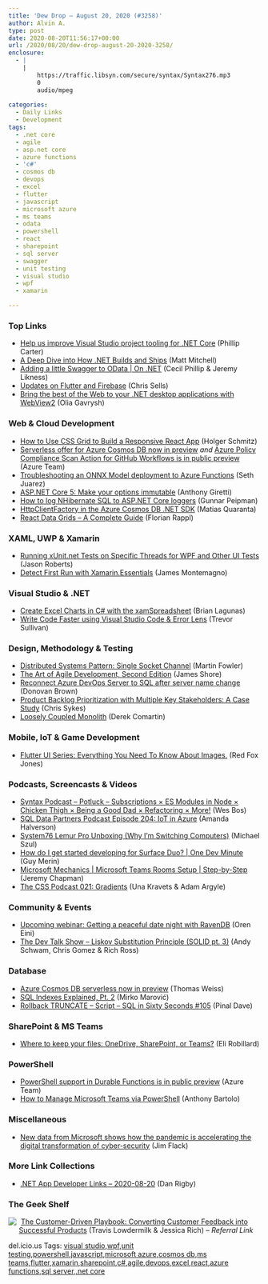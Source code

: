 ```yaml
---
title: 'Dew Drop – August 20, 2020 (#3258)'
author: Alvin A.
type: post
date: 2020-08-20T11:56:17+00:00
url: /2020/08/20/dew-drop-august-20-2020-3258/
enclosure:
  - |
    |
        https://traffic.libsyn.com/secure/syntax/Syntax276.mp3
        0
        audio/mpeg
        
categories:
  - Daily Links
  - Development
tags:
  - .net core
  - agile
  - asp.net core
  - azure functions
  - 'c#'
  - cosmos db
  - devops
  - excel
  - flutter
  - javascript
  - microsoft azure
  - ms teams
  - odata
  - powershell
  - react
  - sharepoint
  - sql server
  - swagger
  - unit testing
  - visual studio
  - wpf
  - xamarin

---
```

### <a name="top"></a>Top Links

  * <a href="https://devblogs.microsoft.com/dotnet/help-us-improve-visual-studio-project-tooling-for-net-core/" target="_blank" rel="noopener noreferrer">Help us improve Visual Studio project tooling for .NET Core</a> (Phillip Carter)
  * <a href="https://devblogs.microsoft.com/dotnet/a-deep-dive-into-how-net-builds-and-ships/" target="_blank" rel="noopener noreferrer">A Deep Dive into How .NET Builds and Ships</a> (Matt Mitchell)
  * <a href="https://channel9.msdn.com/Shows/On-NET/Adding-a-little-Swagger-to-OData?WT.mc_id=DX_MVP4025064" target="_blank" rel="noopener noreferrer">Adding a little Swagger to OData | On .NET</a> (Cecil Phillip & Jeremy Likness)
  * <a href="https://medium.com/flutter/updates-on-flutter-and-firebase-8076f70bc90e?source=rss----4da7dfd21a33---4" target="_blank" rel="noopener noreferrer">Updates on Flutter and Firebase</a> (Chris Sells)
  * <a href="https://devblogs.microsoft.com/dotnet/bring-the-best-of-the-web-to-your-net-desktop-applications-with-webview2/" target="_blank" rel="noopener noreferrer">Bring the best of the Web to your .NET desktop applications with WebView2</a> (Olia Gavrysh)



### <a name="web"></a>Web & Cloud Development

  * <a href="https://developer.okta.com/blog/2020/08/19/css-grid-react" target="_blank" rel="noopener noreferrer">How to Use CSS Grid to Build a Responsive React App</a> (Holger Schmitz)
  * <a href="https://azure.microsoft.com/en-us/updates/serverless-offer-for-azure-cosmos-db-now-in-public-preview/" target="_blank" rel="noopener noreferrer">Serverless offer for Azure Cosmos DB now in preview</a> _and_ <a href="https://azure.microsoft.com/en-us/updates/azure-policy-compliance-scan-action-for-github-workflows-is-in-public-preview/" target="_blank" rel="noopener noreferrer">Azure Policy Compliance Scan Action for GitHub Workflows is in public preview</a> (Azure Team)
  * <a href="https://www.sethjuarez.com/2020/08/20/onnx-model-azure-functions-deploy/" target="_blank" rel="noopener noreferrer">Troubleshooting an ONNX Model deployment to Azure Functions</a> (Seth Juarez)
  * <a href="https://anthonygiretti.com/2020/08/19/asp-net-core-5-make-your-options-immutable/" target="_blank" rel="noopener noreferrer">ASP.NET Core 5: Make your options immutable</a> (Anthony Giretti)
  * <a href="https://gunnarpeipman.com/aspnet-core-nhibernate-log-sql/" target="_blank" rel="noopener noreferrer">How to log NHibernate SQL to ASP.NET Core loggers</a> (Gunnar Peipman)
  * <a href="https://devblogs.microsoft.com/cosmosdb/httpclientfactory-cosmos-db-net-sdk/" target="_blank" rel="noopener noreferrer">HttpClientFactory in the Azure Cosmos DB .NET SDK</a> (Matias Quaranta)
  * <a href="https://www.grapecity.com/blogs/a-guide-for-using-data-grids-in-react" target="_blank" rel="noopener noreferrer">React Data Grids &#8211; A Complete Guide</a> (Florian Rappl)



### <a name="silverlight"></a>XAML, UWP & Xamarin

  * <a href="http://dontcodetired.com/blog/post/Running-xUnitnet-Tests-on-Specific-Threads-for-WPF-and-Other-UI-Tests" target="_blank" rel="noopener noreferrer">Running xUnit.net Tests on Specific Threads for WPF and Other UI Tests</a> (Jason Roberts)
  * <a href="https://devblogs.microsoft.com/xamarin/first-run-xamarin-essentials/" target="_blank" rel="noopener noreferrer">Detect First Run with Xamarin.Essentials</a> (James Montemagno)



### <a name="dotnet"></a>Visual Studio & .NET

  * <a href="https://brianlagunas.com/create-excel-charts-in-c-with-the-xamspreadsheet/" target="_blank" rel="noopener noreferrer">Create Excel Charts in C# with the xamSpreadsheet</a> (Brian Lagunas)
  * <a href="https://trevorsullivan.net/2020/08/19/write-code-faster-using-visual-studio-code-error-lens/" target="_blank" rel="noopener noreferrer">Write Code Faster using Visual Studio Code & Error Lens</a> (Trevor Sullivan)



### <a name="design"></a>Design, Methodology & Testing

  * <a href="https://martinfowler.com/articles/patterns-of-distributed-systems/single-socket-channel.html" target="_blank" rel="noopener noreferrer">Distributed Systems Pattern: Single Socket Channel</a> (Martin Fowler)
  * <a href="https://www.jamesshore.com/v2/projects/lunch-and-learn/art-of-agile-development" target="_blank" rel="noopener noreferrer">The Art of Agile Development, Second Edition</a> (James Shore)
  * <a href="https://www.donovanbrown.com/post/Reconnect-Azure-DevOps-Server-to-SQL-after-server-name-change" target="_blank" rel="noopener noreferrer">Reconnect Azure DevOps Server to SQL after server name change</a> (Donovan Brown)
  * <a href="https://www.toptal.com/product-managers/scrum/product-backlog-prioritization-with-multiple-stakeholders" target="_blank" rel="noopener noreferrer">Product Backlog Prioritization with Multiple Key Stakeholders: A Case Study</a> (Chris Sykes)
  * <a href="https://codeopinion.com/loosely-coupled-monolith/?utm_source=rss&utm_medium=rss&utm_campaign=loosely-coupled-monolith" target="_blank" rel="noopener noreferrer">Loosely Coupled Monolith</a> (Derek Comartin)



### <a name="mobile"></a>Mobile, IoT & Game Development

  * <a href="https://medium.com/flutter-community/flutter-ui-series-everything-you-need-to-know-about-images-758624a6e22d?source=rss----86fb29d7cc6a---4" target="_blank" rel="noopener noreferrer">Flutter UI Series: Everything You Need To Know About Images.</a> (Red Fox Jones)



### <a name="podcasts"></a>Podcasts, Screencasts & Videos

  * <a href="https://traffic.libsyn.com/secure/syntax/Syntax276.mp3" target="_blank" rel="noopener noreferrer">Syntax Podcast &#8211; Potluck &#8211; Subscriptions × ES Modules in Node × Chicken Thigh × Being a Good Dad × Refactoring × More!</a> (Wes Bos)
  * <a href="https://sqldatapartners.com/2020/08/19/episode-204-iot-in-azure/" target="_blank" rel="noopener noreferrer">SQL Data Partners Podcast Episode 204: IoT in Azure</a> (Amanda Halverson)
  * <a href="http://www.youtube.com/watch?v=u7jChkx7anc" target="_blank" rel="noopener noreferrer">System76 Lemur Pro Unboxing (Why I&#8217;m Switching Computers)</a> (Michael Szul)
  * <a href="http://www.youtube.com/watch?v=zl6qa7nD3n4" target="_blank" rel="noopener noreferrer">How do I get started developing for Surface Duo? | One Dev Minute</a> (Guy Merin)
  * <a href="http://www.youtube.com/watch?v=In-SzWX1Gtw" target="_blank" rel="noopener noreferrer">Microsoft Mechanics | Microsoft Teams Rooms Setup | Step-by-Step</a> (Jeremy Chapman)
  * <a href="http://thecsspodcast.googledevelopers.libsynpro.com/021-gradients" target="_blank" rel="noopener noreferrer">The CSS Podcast 021: Gradients</a> (Una Kravets & Adam Argyle)



### <a name="events"></a>Community & Events

  * <a href="http://feedproxy.google.com/~r/AyendeRahien/~3/HcqbnRYskCw/upcoming-webinar-getting-a-peaceful-date-night-with-ravendb" target="_blank" rel="noopener noreferrer">Upcoming webinar: Getting a peaceful date night with RavenDB</a> (Oren Eini)
  * <a href="https://www.meetup.com/The-Dev-Talk-Show/events/272677697/" target="_blank" rel="noopener noreferrer">The Dev Talk Show &#8211; Liskov Substitution Principle (SOLID pt. 3)</a> (Andy Schwam, Chris Gomez & Rich Ross)



### <a name="sql"></a>Database

  * <a href="https://devblogs.microsoft.com/cosmosdb/serverless-preview/" target="_blank" rel="noopener noreferrer">Azure Cosmos DB serverless now in preview</a> (Thomas Weiss)
  * <a href="https://www.toptal.com/database/sql-indexes-explained-pt-2" target="_blank" rel="noopener noreferrer">SQL Indexes Explained, Pt. 2</a> (Mirko Marović)
  * <a href="https://blog.sqlauthority.com/2020/08/20/rollback-truncate-script-sql-in-sixty-seconds-105/?utm_source=rss&utm_medium=rss&utm_campaign=rollback-truncate-script-sql-in-sixty-seconds-105" target="_blank" rel="noopener noreferrer">Rollback TRUNCATE – Script – SQL in Sixty Seconds #105</a> (Pinal Dave)



### <a name="sp"></a>SharePoint & MS Teams

  * <a href="https://weblogs.asp.net:443/erobillard/20200817-1DRVvSPOvMST?WT.mc_id=DX_MVP4025064" target="_blank" rel="noopener noreferrer">Where to keep your files: OneDrive, SharePoint, or Teams?</a> (Eli Robillard)



### <a name="ps"></a>PowerShell

  * <a href="https://azure.microsoft.com/en-us/updates/powershell-support-in-durable-functions-is-in-public-preview/" target="_blank" rel="noopener noreferrer">PowerShell support in Durable Functions is in public preview</a> (Azure Team)
  * <a href="https://techcommunity.microsoft.com/t5/itops-talk-blog/how-to-manage-microsoft-teams-via-powershell/ba-p/1599167" target="_blank" rel="noopener noreferrer">How to Manage Microsoft Teams via PowerShell</a> (Anthony Bartolo)



### <a name="misc"></a>Miscellaneous

  * <a href="https://www.microsoft.com/security/blog/2020/08/19/microsoft-shows-pandemic-accelerating-transformation-cyber-security/" target="_blank" rel="noopener noreferrer">New data from Microsoft shows how the pandemic is accelerating the digital transformation of cyber-security</a> (Jim Flack)



### <a name="links"></a>More Link Collections

  * <a href="https://links.danrigby.com/2020/08/app-developer-links-2020-08-20/" target="_blank" rel="noopener noreferrer">.NET App Developer Links &#8211; 2020-08-20</a> (Dan Rigby)



### <a name="shelf"></a>The Geek Shelf

<a href="https://www.amazon.com/dp/149198127X/?coliid=I13X5ZE5D6B58U&colid=11IRTT9ABNM84&psc=1&ref_=lv_ov_lig_dp_it" target="_blank" rel="noopener noreferrer"><img decoding="async" align="left" style="margin: 0px 5px 10px 0px; border: 0px currentcolor; border-image: none; float: left; display: inline; background-image: none;" src="https://m.media-amazon.com/images/I/41UqZ-s8wlL._SS135_.jpg" border="0" /></a>&nbsp;<a href="https://www.amazon.com/dp/149198127X/?coliid=I13X5ZE5D6B58U&colid=11IRTT9ABNM84&psc=1&ref_=lv_ov_lig_dp_it" target="_blank" rel="noopener noreferrer">The Customer-Driven Playbook: Converting Customer Feedback into Successful Products</a> (Travis Lowdermilk & Jessica Rich) _&#8211; Referral Link_





<div class="wlWriterEditableSmartContent" id="scid:77ECF5F8-D252-44F5-B4EB-D463C5396A79:2f9d288c-4f9f-4575-9057-7e27deb958fe" style="margin: 0px; padding: 0px; float: none; display: inline;">
  del.icio.us Tags: <a href="http://del.icio.us/popular/visual+studio" rel="tag">visual studio</a>,<a href="http://del.icio.us/popular/wpf" rel="tag">wpf</a>,<a href="http://del.icio.us/popular/unit+testing" rel="tag">unit testing</a>,<a href="http://del.icio.us/popular/powershell" rel="tag">powershell</a>,<a href="http://del.icio.us/popular/javascript" rel="tag">javascript</a>,<a href="http://del.icio.us/popular/microsoft+azure" rel="tag">microsoft azure</a>,<a href="http://del.icio.us/popular/cosmos+db" rel="tag">cosmos db</a>,<a href="http://del.icio.us/popular/ms+teams" rel="tag">ms teams</a>,<a href="http://del.icio.us/popular/flutter" rel="tag">flutter</a>,<a href="http://del.icio.us/popular/xamarin" rel="tag">xamarin</a>,<a href="http://del.icio.us/popular/sharepoint" rel="tag">sharepoint</a>,<a href="http://del.icio.us/popular/c%23" rel="tag">c#</a>,<a href="http://del.icio.us/popular/agile" rel="tag">agile</a>,<a href="http://del.icio.us/popular/devops" rel="tag">devops</a>,<a href="http://del.icio.us/popular/excel" rel="tag">excel</a>,<a href="http://del.icio.us/popular/react" rel="tag">react</a>,<a href="http://del.icio.us/popular/azure+functions" rel="tag">azure functions</a>,<a href="http://del.icio.us/popular/sql+server" rel="tag">sql server</a>,<a href="http://del.icio.us/popular/.net+core" rel="tag">.net core</a>
</div>